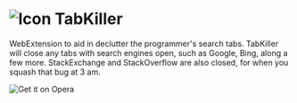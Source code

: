# ![Icon](https://addons-media.operacdn.com/media/extensions/33/259133/1.0-rev1/icons/icon_64x64_416cf7c4fd44d78381045ea40676f560.png "TabKiller") TabKiller
WebExtension to aid in declutter the programmer's search tabs. TabKiller will close any tabs with search engines open, such as Google, Bing, along a few more. StackExchange and StackOverflow are also closed, for when you squash that bug at 3 am.

![Get it on Opera](https://dev.opera.com/extensions/branding-guidelines/addons_206x58_en@2x.png "Opera")
